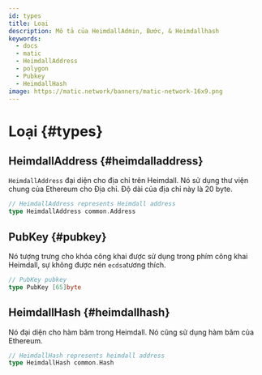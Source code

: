 ```yaml
---
id: types
title: Loại
description: Mô tả của HeimdallAdmin, Bước, & Heimdallhash
keywords:
  - docs
  - matic
  - HeimdallAddress
  - polygon
  - Pubkey
  - HeimdallHash
image: https://matic.network/banners/matic-network-16x9.png
---
```


# Loại {#types}

## HeimdallAddress {#heimdalladdress}

`HeimdallAddress` đại diện cho địa chỉ trên Heimdall. Nó sử dụng thư viện chung của Ethereum cho Địa chỉ. Độ dài của địa chỉ này là 20 byte.

```go
// HeimdallAddress represents Heimdall address
type HeimdallAddress common.Address
```

## PubKey {#pubkey}

Nó tượng trưng cho khóa công khai được sử dụng trong phím công khai Heimdall, sự không được nén `ecdsa`tương thích.

```go
// PubKey pubkey
type PubKey [65]byte
```

## HeimdallHash {#heimdallhash}

Nó đại diện cho hàm băm trong Heimdall. Nó cũng sử dụng hàm băm của Ethereum.

```go
// HeimdallHash represents heimdall address
type HeimdallHash common.Hash
```
